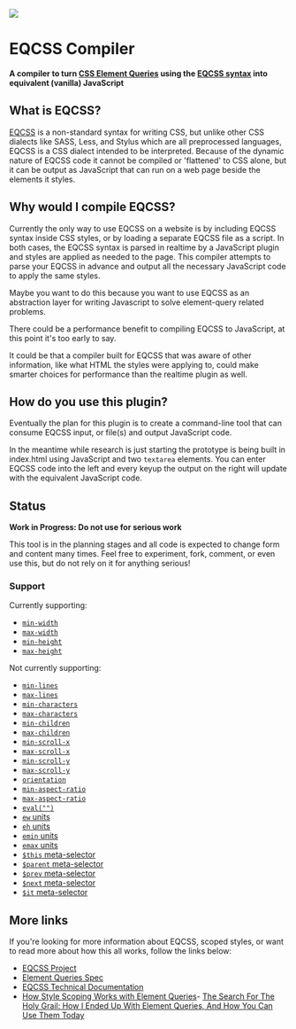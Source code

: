 ![](http://i.imgur.com/7s5H1SB.png)

# EQCSS Compiler

**A compiler to turn [CSS Element Queries](https://github.com/tomhodgins/element-queries-spec) using the [EQCSS syntax](https://github.com/eqcss/eqcss) into equivalent (vanilla) JavaScript**

## What is EQCSS?

[EQCSS](http://elementqueries.com) is a non-standard syntax for writing CSS, but unlike other CSS dialects like SASS, Less, and Stylus which are all preprocessed languages, EQCSS is a CSS dialect intended to be interpreted. Because of the dynamic nature of EQCSS code it cannot be compiled or 'flattened' to CSS alone, but it can be output as JavaScript that can run on a web page beside the elements it styles.

## Why would I compile EQCSS?

Currently the only way to use EQCSS on a website is by including EQCSS syntax inside CSS styles, or by loading a separate EQCSS file as a script. In both cases, the EQCSS syntax is parsed in realtime by a JavaScript plugin and styles are applied as needed to the page. This compiler attempts to parse your EQCSS in advance and output all the necessary JavaScript code to apply the same styles.

Maybe you want to do this because you want to use EQCSS as an abstraction layer for writing Javascript to solve element-query related problems.

There could be a performance benefit to compiling EQCSS to JavaScript, at this point it's too early to say.

It could be that a compiler built for EQCSS that was aware of other information, like what HTML the styles were applying to, could make smarter choices for performance than the realtime plugin as well.

## How do you use this plugin?

Eventually the plan for this plugin is to create a command-line tool that can consume EQCSS input, or file(s) and output JavaScript code.

In the meantime while research is just starting the prototype is being built in index.html using JavaScript and two `textarea` elements. You can enter EQCSS code into the left and every keyup the output on the right will update with the equivalent JavaScript code.

## Status

**Work in Progress: Do not use for serious work**

This tool is in the planning stages and all code is expected to change form and content many times. Feel free to experiment, fork, comment, or even use this, but do not rely on it for anything serious!

### Support

Currently supporting:

- [`min-width`](https://tomhodgins.github.io/element-queries-spec/element-queries.html#min-width)
- [`max-width`](https://tomhodgins.github.io/element-queries-spec/element-queries.html#max-width)
- [`min-height`](https://tomhodgins.github.io/element-queries-spec/element-queries.html#min-height)
- [`max-height`](https://tomhodgins.github.io/element-queries-spec/element-queries.html#max-height)

Not currently supporting:

- [`min-lines`](https://tomhodgins.github.io/element-queries-spec/element-queries.html#min-lines)
- [`max-lines`](https://tomhodgins.github.io/element-queries-spec/element-queries.html#max-lines)
- [`min-characters`](https://tomhodgins.github.io/element-queries-spec/element-queries.html#min-characters)
- [`max-characters`](https://tomhodgins.github.io/element-queries-spec/element-queries.html#max-characters)
- [`min-children`](https://tomhodgins.github.io/element-queries-spec/element-queries.html#min-children)
- [`max-children`](https://tomhodgins.github.io/element-queries-spec/element-queries.html#max-children)
- [`min-scroll-x`](https://tomhodgins.github.io/element-queries-spec/element-queries.html#min-scroll-x)
- [`max-scroll-x`](https://tomhodgins.github.io/element-queries-spec/element-queries.html#max-scroll-x)
- [`min-scroll-y`](https://tomhodgins.github.io/element-queries-spec/element-queries.html#min-scroll-y)
- [`max-scroll-y`](https://tomhodgins.github.io/element-queries-spec/element-queries.html#max-scroll-y)
- [`orientation`](https://tomhodgins.github.io/element-queries-spec/element-queries.html#orientation)
- [`min-aspect-ratio`](https://tomhodgins.github.io/element-queries-spec/element-queries.html#min-aspect-ratio)
- [`max-aspect-ratio`](https://tomhodgins.github.io/element-queries-spec/element-queries.html#max-aspect-ratio)
- [`eval("")`](https://tomhodgins.github.io/element-queries-spec/element-queries.html#eval)
- [`ew` units](https://tomhodgins.github.io/element-queries-spec/element-queries.html#ew)
- [`eh` units](https://tomhodgins.github.io/element-queries-spec/element-queries.html#eh)
- [`emin` units](https://tomhodgins.github.io/element-queries-spec/element-queries.html#emin)
- [`emax` units](https://tomhodgins.github.io/element-queries-spec/element-queries.html#emax)
- [`$this` meta-selector](https://tomhodgins.github.io/element-queries-spec/element-queries.html#selectordef-meta-selectors-this)
- [`$parent` meta-selector](https://tomhodgins.github.io/element-queries-spec/element-queries.html#selectordef-meta-selectors-parent)
- [`$prev` meta-selector](https://tomhodgins.github.io/element-queries-spec/element-queries.html#selectordef-meta-selectors-prev)
- [`$next` meta-selector](https://tomhodgins.github.io/element-queries-spec/element-queries.html#selectordef-meta-selectors-next)
- [`$it` meta-selector](https://tomhodgins.github.io/element-queries-spec/element-queries.html#selectordef-meta-selectors-it)

## More links

If you're looking for more information about EQCSS, scoped styles, or want to read more about how this all works, follow the links below:

- [EQCSS Project](https://github.com/eqcss/eqcss)
- [Element Queries Spec](https://github.com/tomhodgins/element-queries-spec)
- [EQCSS Technical Documentation](https://github.com/eqcss/eqcss/wiki/EQCSS-1.0.0-~-Technical-documentation)
- [How Style Scoping Works with Element Queries](http://codepen.io/tomhodgins/post/how-style-scoping-works-with-element-queries)- [The Search For The Holy Grail: How I Ended Up With Element Queries, And How You Can Use Them Today](https://www.smashingmagazine.com/2016/07/how-i-ended-up-with-element-queries-and-how-you-can-use-them-today/)
